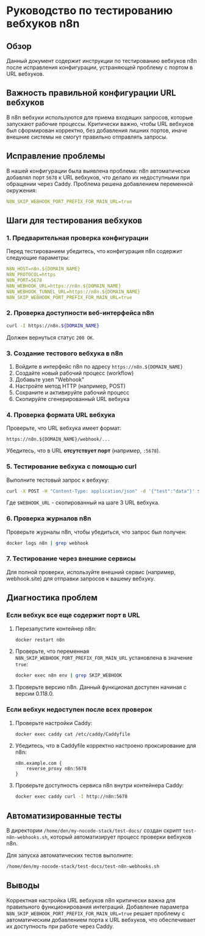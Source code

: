 # Руководство по тестированию вебхуков n8n

## Обзор

Данный документ содержит инструкции по тестированию вебхуков n8n после исправления конфигурации, устраняющей проблему с портом в URL вебхуков.

## Важность правильной конфигурации URL вебхуков

В n8n вебхуки используются для приема входящих запросов, которые запускают рабочие процессы. Критически важно, чтобы URL вебхуков был сформирован корректно, без добавления лишних портов, иначе внешние системы не смогут правильно отправлять запросы.

## Исправление проблемы

В нашей конфигурации была выявлена проблема: n8n автоматически добавлял порт `5678` к URL вебхуков, что делало их недоступными при обращении через Caddy. Проблема решена добавлением переменной окружения:

```yaml
N8N_SKIP_WEBHOOK_PORT_PREFIX_FOR_MAIN_URL=true
```

## Шаги для тестирования вебхуков

### 1. Предварительная проверка конфигурации

Перед тестированием убедитесь, что конфигурация n8n содержит следующие параметры:

```yaml
N8N_HOST=n8n.${DOMAIN_NAME}
N8N_PROTOCOL=https
N8N_PORT=5678
N8N_WEBHOOK_URL=https://n8n.${DOMAIN_NAME}
N8N_WEBHOOK_TUNNEL_URL=https://n8n.${DOMAIN_NAME}
N8N_SKIP_WEBHOOK_PORT_PREFIX_FOR_MAIN_URL=true
```

### 2. Проверка доступности веб-интерфейса n8n

```bash
curl -I https://n8n.${DOMAIN_NAME}
```

Должен вернуться статус `200 OK`.

### 3. Создание тестового вебхука в n8n

1. Войдите в интерфейс n8n по адресу `https://n8n.${DOMAIN_NAME}`
2. Создайте новый рабочий процесс (workflow)
3. Добавьте узел "Webhook"
4. Настройте метод HTTP (например, POST)
5. Сохраните и активируйте рабочий процесс
6. Скопируйте сгенерированный URL вебхука

### 4. Проверка формата URL вебхука

Проверьте, что URL вебхука имеет формат:
```
https://n8n.${DOMAIN_NAME}/webhook/...
```

Убедитесь, что в URL **отсутствует порт** (например, `:5678`).

### 5. Тестирование вебхука с помощью curl

Выполните тестовый запрос к вебхуку:

```bash
curl -X POST -H "Content-Type: application/json" -d '{"test":"data"}' $WEBHOOK_URL
```

Где `$WEBHOOK_URL` - скопированный на шаге 3 URL вебхука.

### 6. Проверка журналов n8n

Проверьте журналы n8n, чтобы убедиться, что запрос был получен:

```bash
docker logs n8n | grep webhook
```

### 7. Тестирование через внешние сервисы

Для полной проверки, используйте внешний сервис (например, webhook.site) для отправки запросов к вашему вебхуку.

## Диагностика проблем

### Если вебхук все еще содержит порт в URL

1. Перезапустите контейнер n8n:
   ```bash
   docker restart n8n
   ```

2. Проверьте, что переменная `N8N_SKIP_WEBHOOK_PORT_PREFIX_FOR_MAIN_URL` установлена в значение `true`:
   ```bash
   docker exec n8n env | grep SKIP_WEBHOOK
   ```

3. Проверьте версию n8n. Данный функционал доступен начиная с версии 0.118.0.

### Если вебхук недоступен после всех проверок

1. Проверьте настройки Caddy:
   ```bash
   docker exec caddy cat /etc/caddy/Caddyfile
   ```

2. Убедитесь, что в Caddyfile корректно настроено проксирование для n8n:
   ```
   n8n.example.com {
       reverse_proxy n8n:5678
   }
   ```

3. Проверьте доступность сервиса n8n внутри контейнера Caddy:
   ```bash
   docker exec caddy curl -I http://n8n:5678
   ```

## Автоматизированные тесты

В директории `/home/den/my-nocode-stack/test-docs/` создан скрипт `test-n8n-webhooks.sh`, который автоматизирует процесс проверки вебхуков n8n.

Для запуска автоматических тестов выполните:

```bash
/home/den/my-nocode-stack/test-docs/test-n8n-webhooks.sh
```

## Выводы

Корректная настройка URL вебхуков n8n критически важна для правильного функционирования интеграций. Добавление параметра `N8N_SKIP_WEBHOOK_PORT_PREFIX_FOR_MAIN_URL=true` решает проблему с автоматическим добавлением порта к URL вебхуков, что обеспечивает их доступность при работе через Caddy.
